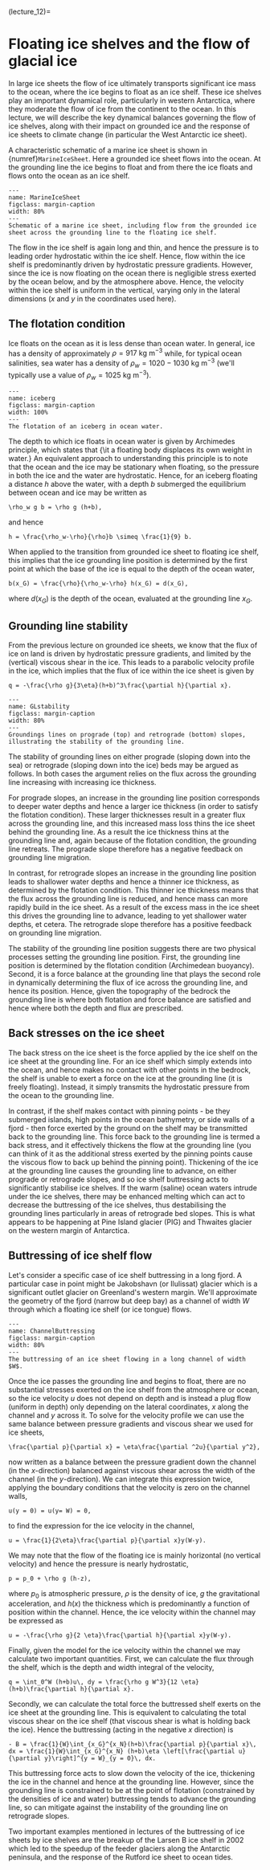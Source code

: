 (lecture_12)=
# Floating ice shelves and the flow of glacial ice

In large ice sheets the flow of ice ultimately transports significant ice mass to the ocean, where the ice begins to float as an ice shelf.
These ice shelves play an important dynamical role, particularly in western Antarctica, where they moderate the flow of ice from the continent to the ocean.
In this lecture, we will describe the key dynamical balances governing the flow of ice shelves, along with their impact on grounded ice and the response of ice sheets to climate change (in particular the West Antarctic ice sheet).

A characteristic schematic of a marine ice sheet is shown in {numref}`MarineIceSheet`.
Here a grounded ice sheet flows into the ocean.
At the grounding line the ice begins to float and from there the ice floats and flows onto the ocean as an ice shelf.

```{figure} ./figures/figure12.1.png
---
name: MarineIceSheet
figclass: margin-caption
width: 80%
---
Schematic of a marine ice sheet, including flow from the grounded ice sheet across the grounding line to the floating ice shelf.
```

The flow in the ice shelf is again long and thin, and hence the pressure is to leading order hydrostatic within the ice shelf.
Hence, flow within the ice shelf is predominantly driven by hydrostatic pressure gradients.
However, since the ice is now floating on the ocean there is negligible stress exerted by the ocean below, and by the atmosphere above.
Hence, the velocity within the ice shelf is uniform in the vertical, varying only in the lateral dimensions ($x$ and $y$ in the coordinates used here).

## The flotation condition

Ice floats on the ocean as it is less dense than ocean water.
In general, ice has a density of approximately $\rho = 917\ \mbox{kg m}^{-3}$ while, for typical ocean salinities, sea water has a density of $\rho_w  = 1020 - 1030\ \mbox{kg m}^{-3}$ (we'll typically use a value of $\rho_w = 1025\ \mbox{kg m}^{-3}$).

```{figure} ./figures/figure12.2.png
---
name: iceberg
figclass: margin-caption
width: 100%
---
The flotation of an iceberg in ocean water.
```

The depth to which ice floats in ocean water is given by Archimedes principle, which states that {\it a floating body displaces its own weight in water.} An equivalent approach to understanding this principle is to note that the ocean and the ice may be stationary when floating, so the pressure in both the ice and the water are hydrostatic.
Hence, for an iceberg floating a distance $h$ above the water, with a depth $b$ submerged the equilibrium between ocean and ice may be written as

```{math}
\rho_w g b = \rho g (h+b),
```

and hence

```{math}
h = \frac{\rho_w-\rho}{\rho}b \simeq \frac{1}{9} b.
```


When applied to the transition from grounded ice sheet to floating ice shelf, this implies that the ice grounding line position is determined by the first point at which the base of the ice is equal to the depth of the ocean water,

```{math}
b(x_G) = \frac{\rho}{\rho_w-\rho} h(x_G) = d(x_G),
```

where $d(x_G)$ is the depth of the ocean, evaluated at the grounding line $x_G$.

## Grounding line stability

From the previous lecture on grounded ice sheets, we know that the flux of ice on land is driven by hydrostatic pressure gradients, and limited by the (vertical) viscous shear in the ice.
This leads to a parabolic velocity profile in the ice, which implies that the flux of ice within the ice sheet is given by

```{math}
q = -\frac{\rho g}{3\eta}(h+b)^3\frac{\partial h}{\partial x}.
```

```{figure} ./figures/figure12.3.png
---
name: GLstability
figclass: margin-caption
width: 80%
---
Groundings lines on prograde (top) and retrograde (bottom) slopes, illustrating the stability of the grounding line.
```

The stability of grounding lines on either prograde (sloping down into the sea) or retrograde (sloping down into the ice) beds may be argued as follows.
In both cases the argument relies on the flux across the grounding line increasing with increasing ice thickness.

For prograde slopes, an increase in the grounding line position corresponds to deeper water depths and hence a larger ice thickness (in order to satisfy the flotation condition).
These larger thicknesses result in a greater flux across the grounding line, and this increased mass loss thins the ice sheet behind the grounding line.
As a result the ice thickness thins at the grounding line and, again because of the flotation condition, the grounding line retreats.
The prograde slope therefore has a negative feedback on grounding line migration.

In contrast, for retrograde slopes an increase in the grounding line position leads to shallower water depths and hence a thinner ice thickness, as determined by the flotation condition.
This thinner ice thickness means that the flux across the grounding line is reduced, and hence mass can more rapidly build in the ice sheet.
As a result of the excess mass in the ice sheet this drives the grounding line to advance, leading to yet shallower water depths, et cetera.
The retrograde slope therefore has a positive feedback on grounding line migration.

The stability of the grounding line position suggests there are two physical processes setting the grounding line position.
First, the grounding line position is determined by the flotation condition (Archimedean buoyancy).
Second, it is a force balance at the grounding line that plays the second role in dynamically determining the flux of ice across the grounding line, and hence its position.
Hence, given the topography of the bedrock the grounding line is where both flotation and force balance are satisfied and hence where both the depth and flux are prescribed.

## Back stresses on the ice sheet

The back stress on the ice sheet is the force applied by the ice shelf on the ice sheet at the grounding line.
For an ice shelf which simply extends into the ocean, and hence makes no contact with other points in the bedrock, the shelf is unable to exert a force on the ice at the grounding line (it is freely floating).
Instead, it simply transmits the hydrostatic pressure from the ocean to the grounding line.

In contrast, if the shelf makes contact with pinning points - be they submerged islands, high points in the ocean bathymetry, or side walls of a fjord - then force exerted by the ground on the shelf may be transmitted back to the grounding line.
This force back to the grounding line is termed a back stress, and it effectively thickens the flow at the grounding line (you can think of it as the additional stress exerted by the pinning points cause the viscous flow to back up behind the pinning point).
Thickening of the ice at the grounding line causes the grounding line to advance, on either prograde or retrograde slopes, and so ice shelf buttressing acts to significantly stabilise ice shelves.
If the warm (saline) ocean waters intrude under the ice shelves, there may be enhanced melting which can act to decrease the buttressing of the ice shelves, thus destabilising the grounding lines particularly in areas of retrograde bed slopes.
This is what appears to be happening at Pine Island glacier (PIG) and Thwaites glacier on the western margin of Antarctica.

## Buttressing of ice shelf flow

Let's consider a specific case of ice shelf buttressing in a long fjord.
A particular case in point might be Jakobshavn (or Ilulissat) glacier which is a significant outlet glacier on Greenland's western margin.
We'll approximate the geometry of the fjord (narrow but deep bay) as a channel of width $W$ through which a floating ice shelf (or ice tongue) flows.

```{figure} ./figures/figure12.4.png
---
name: ChannelButtressing
figclass: margin-caption
width: 80%
---
The buttressing of an ice sheet flowing in a long channel of width $W$.
```

Once the ice passes the grounding line and begins to float, there are no substantial stresses exerted on the ice shelf from the atmosphere or ocean, so the ice velocity $u$ does not depend on depth and is instead a plug flow (uniform in depth) only depending on the lateral coordinates, $x$ along the channel and $y$ across it.
To solve for the velocity profile we can use the same balance between pressure gradients and viscous shear we used for ice sheets,

```{math}
\frac{\partial p}{\partial x} = \eta\frac{\partial ^2u}{\partial y^2},
```

now written as a balance between the pressure gradient down the channel (in the $x$-direction) balanced against viscous shear across the width of the channel (in the $y$-direction).
We can integrate this expression twice, applying the boundary conditions that the velocity is zero on the channel walls,

```{math}
u(y = 0) = u(y= W) = 0,
```

to find the expression for the ice velocity in the channel,

```{math}
u = \frac{1}{2\eta}\frac{\partial p}{\partial x}y(W-y).
```

We may note that the flow of the floating ice is mainly horizontal (no vertical velocity) and hence the pressure is nearly hydrostatic,

```{math}
p = p_0 + \rho g (h-z),
```

where $p_0$ is atmospheric pressure, $\rho$ is the density of ice, $g$ the gravitational acceleration, and $h(x)$ the thickness which is predominantly a function of position within the channel.
Hence, the ice velocity within the channel may be expressed as 

```{math}
u = -\frac{\rho g}{2 \eta}\frac{\partial h}{\partial x}y(W-y).
```


Finally, given the model for the ice velocity within the channel we may calculate two important quantities. First, we can calculate the flux through the shelf, which is the depth and width integral of the velocity,

```{math}
q = \int_0^W (h+b)u\, dy = \frac{\rho g W^3}{12 \eta}(h+b)\frac{\partial h}{\partial x}.
```

Secondly, we can calculate the total force the buttressed shelf exerts on the ice sheet at the grounding line.
This is equivalent to calculating the total viscous shear on the ice shelf (that viscous shear is what is holding back the ice).
Hence the buttressing (acting in the negative $x$ direction) is

```{math}
- B = \frac{1}{W}\int_{x_G}^{x_N}(h+b)\frac{\partial p}{\partial x}\, dx = \frac{1}{W}\int_{x_G}^{x_N} (h+b)\eta \left[\frac{\partial u}{\partial y}\right]^{y = W}_{y = 0}\, dx.
```

This buttressing force acts to slow down the velocity of the ice, thickening the ice in the channel and hence at the grounding line.
However, since the grounding line is constrained to be at the point of flotation (constrained by the densities of ice and water) buttressing tends to advance the grounding line, so can mitigate against the instability of the grounding line on retrograde slopes.

Two important examples mentioned in lectures of the buttressing of ice sheets by ice shelves are the breakup of the Larsen B ice shelf in 2002 which led to the speedup of the feeder glaciers along the Antarctic peninsula, and the response of the Rutford ice sheet to ocean tides.